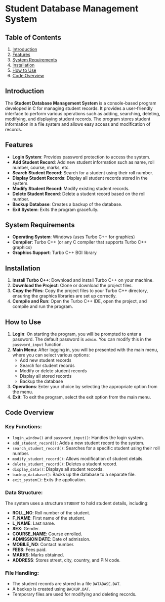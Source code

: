 # Student Database Management System

## Table of Contents
1. [Introduction](#introduction)
2. [Features](#features)
3. [System Requirements](#system-requirements)
4. [Installation](#installation)
5. [How to Use](#how-to-use)
6. [Code Overview](#code-overview)

## Introduction
The **Student Database Management System** is a console-based program developed in C for managing student records. It provides a user-friendly interface to perform various operations such as adding, searching, deleting, modifying, and displaying student records. The program stores student information in a file system and allows easy access and modification of records.

## Features
- **Login System**: Provides password protection to access the system.
- **Add Student Record**: Add new student information such as name, roll number, course, marks, etc.
- **Search Student Record**: Search for a student using their roll number.
- **Display Student Records**: Display all student records stored in the system.
- **Modify Student Record**: Modify existing student records.
- **Delete Student Record**: Delete a student record based on the roll number.
- **Backup Database**: Creates a backup of the database.
- **Exit System**: Exits the program gracefully.

## System Requirements
- **Operating System**: Windows (uses Turbo C++ for graphics)
- **Compiler**: Turbo C++ (or any C compiler that supports Turbo C++ graphics)
- **Graphics Support**: Turbo C++ BGI library

## Installation
1. **Install Turbo C++**: Download and install Turbo C++ on your machine.
2. **Download the Project**: Clone or download the project files.
3. **Copy the Files**: Copy the project files to your Turbo C++ directory, ensuring the graphics libraries are set up correctly.
4. **Compile and Run**: Open the Turbo C++ IDE, open the project, and compile and run the program.

## How to Use
1. **Login**: On starting the program, you will be prompted to enter a password. The default password is `admin`. You can modify this in the `password_input` function.
2. **Main Menu**: After logging in, you will be presented with the main menu, where you can select various options:
   - Add new student records
   - Search for student records
   - Modify or delete student records
   - Display all stored records
   - Backup the database
3. **Operations**: Enter your choice by selecting the appropriate option from the menu.
4. **Exit**: To exit the program, select the exit option from the main menu.

## Code Overview
### Key Functions:
- `login_window()` and `password_input()`: Handles the login system.
- `add_student_record()`: Adds a new student record to the system.
- `search_student_record()`: Searches for a specific student using their roll number.
- `modify_student_record()`: Allows modification of student details.
- `delete_student_record()`: Deletes a student record.
- `display_data()`: Displays all student records.
- `backup_database()`: Backs up the database to a separate file.
- `exit_system()`: Exits the application.

### Data Structure:
The system uses a structure `STUDENT` to hold student details, including:
- **ROLL_NO**: Roll number of the student.
- **F_NAME**: First name of the student.
- **L_NAME**: Last name.
- **SEX**: Gender.
- **COURSE_NAME**: Course enrolled.
- **ADMISSION DATE**: Date of admission.
- **MOBILE_NO**: Contact number.
- **FEES**: Fees paid.
- **MARKS**: Marks obtained.
- **ADDRESS**: Stores street, city, country, and PIN code.

### File Handling:
- The student records are stored in a file `DATABASE.DAT`.
- A backup is created using `BACKUP.DAT`.
- Temporary files are used for modifying and deleting records.
